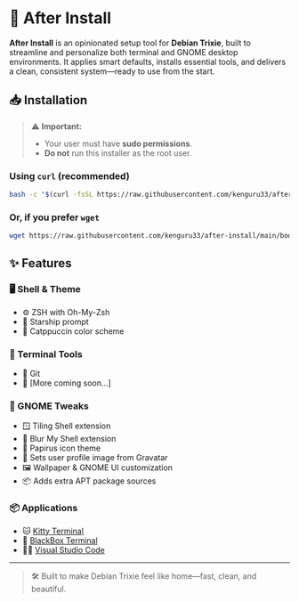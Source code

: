 # 🚀 After Install

**After Install** is an opinionated setup tool for **Debian Trixie**, built to streamline and personalize both terminal and GNOME desktop environments. It applies smart defaults, installs essential tools, and delivers a clean, consistent system—ready to use from the start.

## 📥 Installation

> ⚠️ **Important:**  
> - Your user must have **sudo permissions**.  
> - **Do not** run this installer as the root user.  

### Using `curl` (recommended)

```bash
bash -c "$(curl -fsSL https://raw.githubusercontent.com/kenguru33/after-install/main/bootstrap.sh)"
```

### Or, if you prefer `wget`

```bash
wget https://raw.githubusercontent.com/kenguru33/after-install/main/bootstrap.sh -O /tmp/bootstrap.sh && bash /tmp/bootstrap.sh
```

## ✨ Features

### 🖥️ Shell & Theme

- ⚙️ ZSH with Oh-My-Zsh  
- 🌟 Starship prompt  
- 🎨 Catppuccin color scheme  

### 🧰 Terminal Tools

- 🐙 Git  
- 🔧 [More coming soon...]

### 🧩 GNOME Tweaks

- 🪟 Tiling Shell extension  
- 💫 Blur My Shell extension  
- 🎨 Papirus icon theme  
- 👤 Sets user profile image from Gravatar  
- 🖼️ Wallpaper & GNOME UI customization  
- 📦 Adds extra APT package sources  

### 📦 Applications

- 🐱 [Kitty Terminal](https://sw.kovidgoyal.net/kitty/)  
- 🧱 [BlackBox Terminal](https://apps.gnome.org/BlackBox/)  
- 🧑‍💻 [Visual Studio Code](https://code.visualstudio.com/)  

---

> 🛠 Built to make Debian Trixie feel like home—fast, clean, and beautiful.
